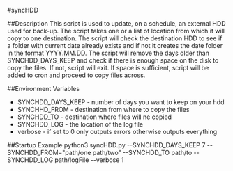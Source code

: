 #syncHDD 

##Description 
This script is used to update, on a schedule, an external HDD used for back-up. The script takes one or a list of location from which it will copy to one destination. The script will check the destination HDD to see if a folder with current date already exists and if not it creates the date folder in the format YYYY.MM.DD. The script will remove the days older than SYNCHDD\_DAYS\_KEEP and check if there is enough space on the disk to copy the files. If not, script will exit. If space is sufficient, script will be added to cron and proceed to copy files across. 

##Environment Variables 
* SYNCHDD\_DAYS\_KEEP - number of days you want to keep on your hdd
* SYNCHHD\_FROM       - destination from where to copy the files 
* SYNCHDD\_TO         - destination where files will ne copied 
* SYNCHDD\_LOG        - the location of the log file 
* verbose             - if set to 0 only outputs errors otherwise outputs everything

##Startup Example 
python3 syncHDD.py --SYNCHDD\_DAYS\_KEEP 7 --SYNCHDD\_FROM="path/one path/two" --SYNCHDD\_TO path/to --SYNCHDD\_LOG path/logFile --verbose 1  
